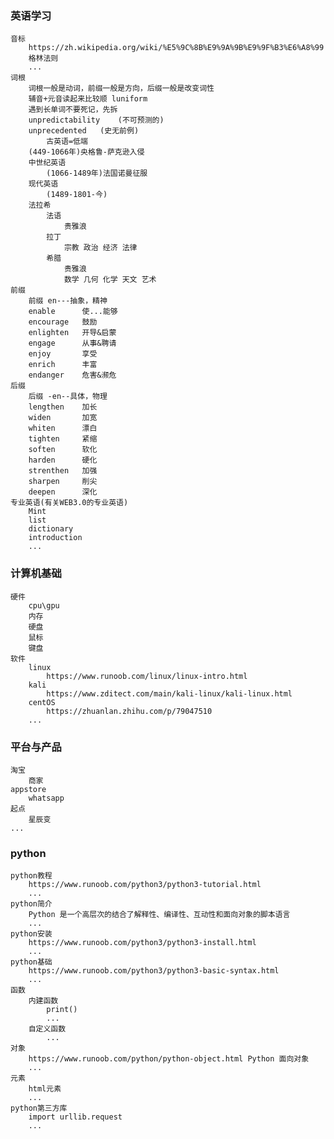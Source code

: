 ### 英语学习
    音标
        https://zh.wikipedia.org/wiki/%E5%9C%8B%E9%9A%9B%E9%9F%B3%E6%A8%99
        格林法则
        ...
    词根
        词根一般是动词，前缀一般是方向，后缀一般是改变词性
        辅音+元音读起来比较顺 luniform
        遇到长单词不要死记，先拆
        unpredictability    (不可预测的)
        unprecedented   (史无前例)
            古英语=低端
        (449-1066年)央格鲁-萨克逊入侵  
        中世纪英语
            (1066-1489年)法国诺曼征服  
        现代英语
            (1489-1801-今)    
        法拉希
            法语
                贵雅浪
            拉丁
                宗教 政治 经济 法律
            希腊
                贵雅浪
                数学 几何 化学 天文 艺术
    前缀
        前缀 en---抽象，精神
        enable      使...能够
        encourage   鼓励
        enlighten   开导&启蒙
        engage      从事&聘请
        enjoy       享受
        enrich      丰富
        endanger    危害&濒危
    后缀
        后缀 -en--具体，物理
        lengthen    加长
        widen       加宽
        whiten      漂白
        tighten     紧缩
        soften      软化
        harden      硬化
        strenthen   加强
        sharpen     削尖
        deepen      深化
    专业英语(有关WEB3.0的专业英语)
        Mint
        list
        dictionary
        introduction
        ...
### 计算机基础
    硬件
        cpu\gpu
        内存
        硬盘
        鼠标
        键盘
    软件
        linux
            https://www.runoob.com/linux/linux-intro.html
        kali
            https://www.zditect.com/main/kali-linux/kali-linux.html
        centOS
            https://zhuanlan.zhihu.com/p/79047510
        ...
### 平台与产品
    淘宝
        商家
    appstore
        whatsapp
    起点
        星辰变
    ...
### python
    python教程
        https://www.runoob.com/python3/python3-tutorial.html
        ...
    python简介
        Python 是一个高层次的结合了解释性、编译性、互动性和面向对象的脚本语言
        ...
    python安装
        https://www.runoob.com/python3/python3-install.html
        ...
    python基础
        https://www.runoob.com/python3/python3-basic-syntax.html
        ...
    函数
        内建函数
            print()
            ...
        自定义函数
            ...
    对象
        https://www.runoob.com/python/python-object.html Python 面向对象
        ...
    元素
        html元素
        ...
    python第三方库
        import urllib.request
        ...

